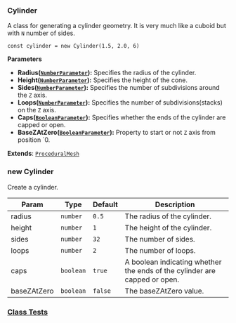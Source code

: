 <a name="Cylinder"></a>

### Cylinder 
A class for generating a cylinder geometry. It is very much like a cuboid but with `N` number of sides.

```
const cylinder = new Cylinder(1.5, 2.0, 6)
```

**Parameters**
* **Radius([`NumberParameter`](api/SceneTree\Parameters\NumberParameter.md)):** Specifies the radius of the cylinder.
* **Height([`NumberParameter`](api/SceneTree\Parameters\NumberParameter.md)):** Specifies the height of the cone.
* **Sides([`NumberParameter`](api/SceneTree\Parameters\NumberParameter.md)):** Specifies the number of subdivisions around the `Z` axis.
* **Loops([`NumberParameter`](api/SceneTree\Parameters\NumberParameter.md)):** Specifies the number of subdivisions(stacks) on the `Z` axis.
* **Caps([`BooleanParameter`](api/SceneTree\Parameters\BooleanParameter.md)):** Specifies whether the ends of the cylinder are capped or open.
* **BaseZAtZero([`BooleanParameter`](api/SceneTree\Parameters\BooleanParameter.md)):** Property to start or not `Z` axis from position `0.


**Extends**: <code>[ProceduralMesh](api/SceneTree\Geometry\Shapes\ProceduralMesh.md)</code>  
<a name="new_Cylinder_new"></a>

### new Cylinder
Create a cylinder.


| Param | Type | Default | Description |
| --- | --- | --- | --- |
| radius | <code>number</code> | <code>0.5</code> | The radius of the cylinder. |
| height | <code>number</code> | <code>1</code> | The height of the cylinder. |
| sides | <code>number</code> | <code>32</code> | The number of sides. |
| loops | <code>number</code> | <code>2</code> | The number of loops. |
| caps | <code>boolean</code> | <code>true</code> | A boolean indicating whether the ends of the cylinder are capped or open. |
| baseZAtZero | <code>boolean</code> | <code>false</code> | The baseZAtZero value. |



### [Class Tests](api/SceneTree\Geometry\Shapes/Cylinder.test)